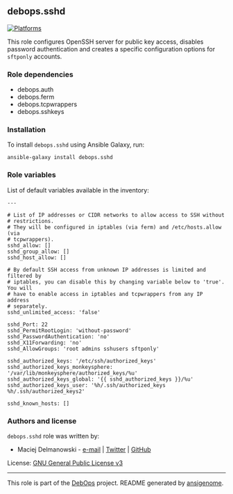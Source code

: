 ## debops.sshd
[![Platforms](http://img.shields.io/badge/platforms-debian%20|%20ubuntu-lightgrey.svg)](#)


This role configures OpenSSH server for public key access, disables
password authentication and creates a specific configuration options for
`sftponly` accounts.

### Role dependencies

- debops.auth
- debops.ferm
- debops.tcpwrappers
- debops.sshkeys


### Installation

To install `debops.sshd` using Ansible Galaxy, run:

    ansible-galaxy install debops.sshd


### Role variables

List of default variables available in the inventory:

    ---
    
    # List of IP addresses or CIDR networks to allow access to SSH without
    # restrictions.
    # They will be configured in iptables (via ferm) and /etc/hosts.allow (via
    # tcpwrappers).
    sshd_allow: []
    sshd_group_allow: []
    sshd_host_allow: []
    
    # By default SSH access from unknown IP addresses is limited and filtered by
    # iptables, you can disable this by changing variable below to 'true'. You will
    # have to enable access in iptables and tcpwrappers from any IP address
    # separately.
    sshd_unlimited_access: 'false'
    
    sshd_Port: 22
    sshd_PermitRootLogin: 'without-password'
    sshd_PasswordAuthentication: 'no'
    sshd_X11Forwarding: 'no'
    sshd_AllowGroups: 'root admins sshusers sftponly'
    
    sshd_authorized_keys: '/etc/ssh/authorized_keys'
    sshd_authorized_keys_monkeysphere: '/var/lib/monkeysphere/authorized_keys/%u'
    sshd_authorized_keys_global: '{{ sshd_authorized_keys }}/%u'
    sshd_authorized_keys_user: '%h/.ssh/authorized_keys %h/.ssh/authorized_keys2'
    
    sshd_known_hosts: []





### Authors and license

`debops.sshd` role was written by:

- Maciej Delmanowski - [e-mail](mailto:drybjed@gmail.com) | [Twitter](https://twitter.com/drybjed) | [GitHub](https://github.com/drybjed)


License: [GNU General Public License v3](https://tldrlegal.com/license/gnu-general-public-license-v3-(gpl-3))


***

This role is part of the [DebOps](http://debops.org/) project. README generated by [ansigenome](https://github.com/nickjj/ansigenome/).


